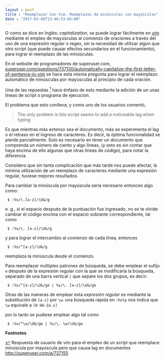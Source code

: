 ```yaml
---
layout : post
title : "Reemplazar Con Vim. Reemplazos de minúsculas con mayúsculas"
date : "2017-02-08T13:48:53-05:00"
---
```

<p>O como se dice en Inglés: <em>capitalization</em>, se puede lograr fácilmente en <a href="http://www.vim.org/" target="_blank">vim </a> mediante el empleo de mayúsculas al comienzo de oraciones a través del uso de una expresión regular o regex, sin la necesidad de utilizar algún que otro script (que puede causar efectos secundarios en el funcionamiento), para lograr el reemplazo de las minúsculas.</p>

<p>En el website de programadores de superuser.com, <a href="http://superuser.com/questions/737130/automatically-capitalize-the-first-letter-of-sentence-in-vim" target="_blank">superuser.com/questions/737130/automatically-capitalize-the-first-letter-of-sentence-in-vim</a> se hace esta misma pregunta para lograr el reemplazo automático de minúsculas por mayúsculas al principio de cada oración.</p>

<p>Una de las repuestas <a href="#script"><sup id="fnref">1</sup></a> hace énfasis de esto mediante la adición de un unas líneas de script o programa de ejecución.</p>

<p>El problema que esto conlleva, y como uno de los usuarios comentó,</p>

<blockquote>
<p>The only problem is this script seems to add a noticeable lag when typing</p>
</blockquote>

<p>Es que mientras más extenso sea el documento, más se experimenta el lag o el retraso en el ingreso de caracteres. Es decir, la óptima funcionalidad se pierde parcialmente. Solo es necesario en tener un documento que comprenda un número de ciento y algo líneas, (y esto es sin contar que haya encima de ello algunas que otras líneas de código), para notar la diferencia.</p>

<p>Considero que sin tanta complicación que más tarde nos puede afectar, la mínima utilización de un reemplazo de caracteres mediante una expresión regular, tuviese mejores resultados.</p>

<p>Para cambiar la minúscula por mayúscula sería necesario entonces algo como:</p>

<pre><code> $ :%s/\.[a-z]/\U&amp;/g
</code></pre>

<p>e. g.,  si el espacio después de la puntuación fue ingresado, no se te olvide cambiar el código encima con el espacio sobrante correspondiente, tal como</p>

<pre><code> $ :%s/\. [a-z]/\U&amp;/g
</code></pre>

<p>y para lograr el intercambio al comienzo de cada línea, entonces</p>

<pre><code> $ :%s/^[a-z]/\U&amp;/g
</code></pre>

<p>reemplaza la minúscula desde el comienzo.</p>

<p>Para reemplazar múltiples patrones de búsqueda, se debe emplear el sufijo <code>e</code> después de la expresión regular con la que se modificaría la búsqueda,  separado de una barra vertical <code>|</code> que separe los dos grupos, es decir:</p>

<pre><code> $ :%s/^[a-z]/\U&amp;/ge | %s/\. [a-z]/\U&amp;/ge
</code></pre>

<p>Otras de las maneras de emplear esta <em>expresión regular</em> es mediante la substitución de <code>[a-z]</code> por <code>\w</code>. una búsqueda rápida en <code>:help</code> nos indica que <code>\w</code> equivale a <code>[0-9A-Za-z]</code></p>

<p>por lo tanto se pudiese emplear algo tal como</p>

<pre><code> $ :%s/^\w/\U&amp;/ge | %s/\. \w/\U&amp;/ge 
</code></pre>

<p><strong>Footnotes</strong></p>

<p><a href="#fnref"> ↩︎</a>
   <a name="script"> </a>Respuesta de usuario de vim para el empleo de un script que reemplace minúscula por mayúscula pero que causa lag en documentos <a href="http://superuser.com/a/737155">http://superuser.com/a/737155</a></p>
